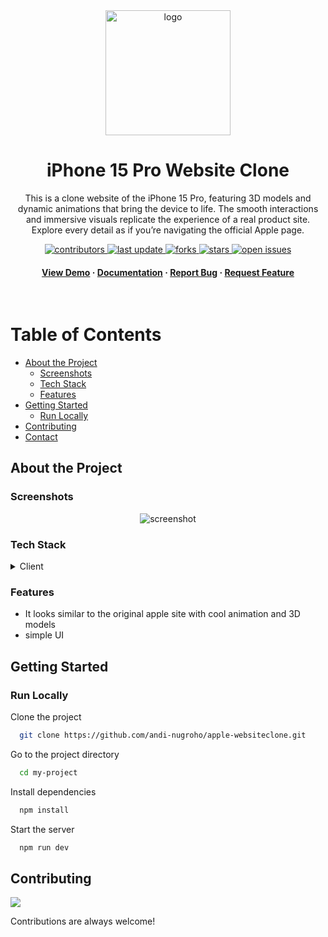 
<div align="center">

  <img src="https://github.com/user-attachments/assets/db8be64e-daf8-4585-8410-11d5ce737f57" alt="logo" width="200" height="auto" />
  <h1>iPhone 15 Pro Website Clone</h1>

  <p>
    This is a clone website of the iPhone 15 Pro, featuring 3D models and dynamic animations that bring the device to life. The smooth interactions and immersive visuals replicate the experience of a real product site. Explore every detail as if you’re navigating the official Apple page.
  </p>


<!-- Badges -->
<p>
  <a href="https://github.com/rinkitadhana/iPhone15-Apple-Clone">
    <img src="https://img.shields.io/github/contributors/rinkitadhana/iPhone15-Apple-Clone" alt="contributors" />
  </a>
  <a href="https://github.com/rinkitadhana/iPhone15-Apple-Clone">
    <img src="https://img.shields.io/github/last-commit/rinkitadhana/iPhone15-Apple-Clone" alt="last update" />
  </a>
  <a href="https://github.com/rinkitadhana/iPhone15-Apple-Clone">
    <img src="https://img.shields.io/github/forks/rinkitadhana/iPhone15-Apple-Clone" alt="forks" />
  </a>
  <a href="https://github.com/rinkitadhana/iPhone15-Apple-Clone">
    <img src="https://img.shields.io/github/stars/rinkitadhana/iPhone15-Apple-Clone" alt="stars" />
  </a>
  <a href="https://github.com/rinkitadhana/iPhone15-Apple-Clone">
    <img src="https://img.shields.io/github/issues/rinkitadhana/iPhone15-Apple-Clone" alt="open issues" />
  </a>

</p>

<h4>
    <a href="https://appleclone.anditech.site">View Demo</a>
  <span> · </span>
    <a href="https://github.com/andi-nugroho/apple-websiteclone">Documentation</a>
  <span> · </span>
    <a href="https://github.com/andi-nugroho/apple-websiteclone/issues">Report Bug</a>
  <span> · </span>
    <a href="https://github.com/andi-nugroho/apple-websiteclone/issues">Request Feature</a>
  </h4>
</div>

<br />

<!-- Table of Contents -->
#  Table of Contents

- [About the Project](#about-the-project)
  * [Screenshots](#screenshots)
  * [Tech Stack](#tech-stack)
  * [Features](#features)
- [Getting Started](#getting-started)
  * [Run Locally](#run-locally)
- [Contributing](#contributing)
- [Contact](#contact)



<!-- About the Project -->
##  About the Project


<!-- Screenshots -->
###  Screenshots

<div align="center">
  <img src="https://github.com/user-attachments/assets/90a3dd0d-5971-44ee-8129-0c3c94005d6d" alt="screenshot" />
</div>


<!-- TechStack -->
###  Tech Stack

<details>
  <summary>Client</summary>
  <ul>
        <li><a href="">React.js</a></li>
        <li><a href="">Javascript</a></li>
        <li><a href="">TailwindCSS</a></li>
        <li><a href="">GSAP</a></li>
        <li><a href="">ThreeJS</a></li>


  </ul>
</details>

<!-- Features -->
### Features

- It looks similar to the original apple site with cool animation and 3D models
- simple UI


<!-- Getting Started -->
##  Getting Started

<!-- Run Locally -->
### Run Locally

Clone the project

```bash
  git clone https://github.com/andi-nugroho/apple-websiteclone.git
```

Go to the project directory

```bash
  cd my-project
```

Install dependencies

```bash
  npm install
```

Start the server

```bash
  npm run dev
```



<!-- Contributing -->
## Contributing

<a href="https://github.com/andi-nugroho/apple-websiteclone/graphs/contributors">
  <img src="https://contrib.rocks/image?repo=rinkitadhana/The-Daily-Crimes" />
</a>


Contributions are always welcome!
